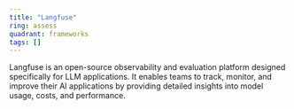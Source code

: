 ```yaml
---
title: "Langfuse"
ring: assess
quadrant: frameworks
tags: []
---
```


Langfuse is an open-source observability and evaluation platform designed specifically for LLM applications. It enables teams to track, monitor, and improve their AI applications by providing detailed insights into model usage, costs, and performance. 
